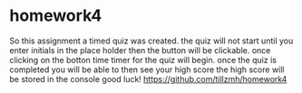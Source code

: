 # homework4
So this assignment a timed quiz was created. 
the quiz will not start until you enter initials in the place holder then the button will be clickable. 
once clicking on the botton time timer for the quiz will begin.
once the quiz is completed you will be able to then see your high score 
the high score will be stored in the console 
good luck! 
https://github.com/tillzmh/homework4
